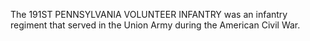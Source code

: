 The 191ST PENNSYLVANIA VOLUNTEER INFANTRY was an infantry regiment that served in the Union Army during the American Civil War.
